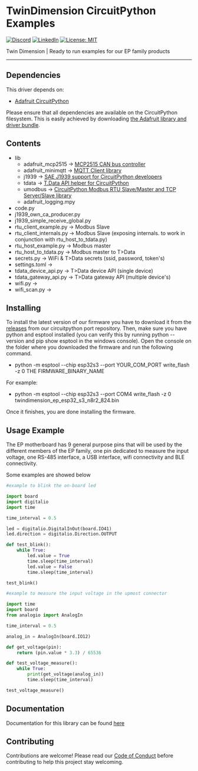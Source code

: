 # TwinDimension CircuitPython Examples

[![Discord](https://img.shields.io/discord/1016500444379496478)](https://discord.com/channels/1016500444379496478)
[![LinkedIn](https://img.shields.io/badge/LinkedIn-0077B5?logo=linkedin&logoColor=white)](https://www.linkedin.com/company/twindimension)
[![License: MIT](https://img.shields.io/badge/License-MIT-yellow.svg)](https://opensource.org/licenses/MIT)

Twin Dimension | Ready to run examples for our EP family products

---------------

## Dependencies

This driver depends on:

* [Adafruit CircuitPython](https://github.com/adafruit/circuitpython)

Please ensure that all dependencies are available on the CircuitPython filesystem.
This is easily achieved by downloading
[the Adafruit library and driver bundle](https://github.com/adafruit/Adafruit_CircuitPython_Bundle).

## Contents

* lib
    * adafruit_mcp2515 -> [MCP2515 CAN bus controller](https://docs.circuitpython.org/projects/mcp2515/en/latest/)
    * adafruit_minimqtt -> [MQTT Client library](https://docs.circuitpython.org/projects/minimqtt/en/latest/)
    * j1939 -> [SAE J1939 support for CircuitPython developers](https://github.com/TwinDimensionIOT/TwinDimension-CircuitPython-J1939)
    * tdata -> [T.Data API helper for CircuitPython](https://github.com/TwinDimensionIOT/TwinDimension-CircuitPython-TData)
    * umodbus -> [CircuitPython Modbus RTU Slave/Master and TCP Server/Slave library](https://github.com/TwinDimensionIOT/TwinDimension-CircuitPython-Modbus)
    * adafruit_logging.mpy
* code.py
* j1939_own_ca_producer.py
* j1939_simple_receive_global.py
* rtu_client_example.py -> Modbus Slave
* rtu_client_internals.py -> Modbus Slave (exposing internals. to work in conjunction with rtu_host_to_tdata.py)
* rtu_host_example.py -> Modbus master
* rtu_host_to_tdata.py -> Modbus master to T>Data
* secrets.py -> WiFi & T>Data secrets (ssid, password, token's)
* settings.toml -> 
* tdata_device_api.py -> T>Data device API (single device)
* tdata_gateway_api.py -> T>Data gateway API (multiple device's)
* wifi.py ->
* wifi_scan.py -> 

## Installing

To install the latest version of our firmware you have to download it from the [releases](https://github.com/TwinDimensionIOT/twinpython/releases) from our circuitpython port repository. Then, make sure you have python and esptool installed (you can verify this by running python --version and pip show esptool in the windows console). Open the console on the folder where you downloaded the firmware and run the following command.

* python -m esptool --chip esp32s3 --port YOUR_COM_PORT write_flash -z 0 THE FIRMWARE_BINARY_NAME

For example:

* python -m esptool --chip esp32s3 --port COM4 write_flash -z 0 twindimension_ep_esp32_s3_n8r2_824.bin

Once it finishes, you are done installing the firmware.

## Usage Example

The EP motherboard has 9 general purpose pins that will be used by the different members of the EP family, one pin dedicated to measure the input voltage, one RS-485 interface, a USB interface, wifi connectivity and BLE connectivity. 

Some examples are showed below

```python
#example to blink the on-board led

import board
import digitalio
import time

time_interval = 0.5

led = digitalio.DigitalInOut(board.IO41)
led.direction = digitalio.Direction.OUTPUT

def test_blink():
    while True:
        led.value = True
        time.sleep(time_interval)
        led.value = False
        time.sleep(time_interval)

test_blink()
```

```python
#example to measure the input voltage in the upmost connector

import time
import board
from analogio import AnalogIn

time_interval = 0.5

analog_in = AnalogIn(board.IO12)

def get_voltage(pin):
    return (pin.value * 3.3) / 65536

def test_voltage_measure():
    while True:
        print(get_voltage(analog_in))
        time.sleep(time_interval)

test_voltage_measure()

```

## Documentation

Documentation for this library can be found [here]()

## Contributing

Contributions are welcome! Please read our [Code of Conduct]() before contributing to help this project stay welcoming.
